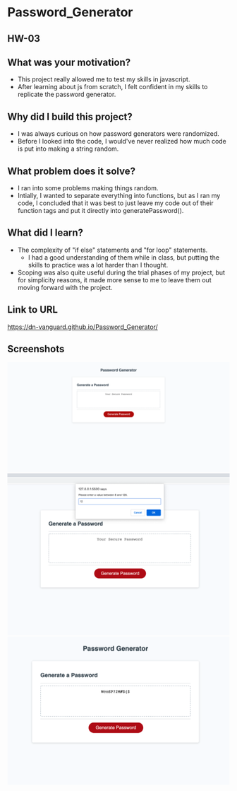 # Password_Generator
<h2>HW-03</h2>

## What was your motivation?
- This project really allowed me to test my skills in javascript.
- After learning about js from scratch, I felt confident in my skills to replicate the password generator.

## Why did I build this project?
- I was always curious on how password generators were randomized. 
- Before I looked into the code, I would've never realized how much code is put into making a string random.

## What problem does it solve?
- I ran into some problems making things random.
- Intially, I wanted to separate everything into functions, but as I ran my code, I concluded that it was best to just leave my code out of their function tags and
put it directly into generatePassword().

## What did I learn?
- The complexity of "if else" statements and "for loop" statements.
    - I had a good understanding of them while in class, but putting the skills to practice was a lot harder than I thought.
- Scoping was also quite useful during the trial phases of my project, but for simplicity reasons, it made more sense to me to leave them out moving forward with the project.

## Link to URL
https://dn-vanguard.github.io/Password_Generator/

## Screenshots
![Homepage](./Assets/images/homeScreen.png)
![Insert_Value](./Assets/images/insertValue.png)
![Successful_Password_Generator](./Assets/images/successfulPasswordGenerator.png)